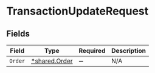 # TransactionUpdateRequest


## Fields

| Field                                         | Type                                          | Required                                      | Description                                   |
| --------------------------------------------- | --------------------------------------------- | --------------------------------------------- | --------------------------------------------- |
| `Order`                                       | [*shared.Order](../../models/shared/order.md) | :heavy_minus_sign:                            | N/A                                           |